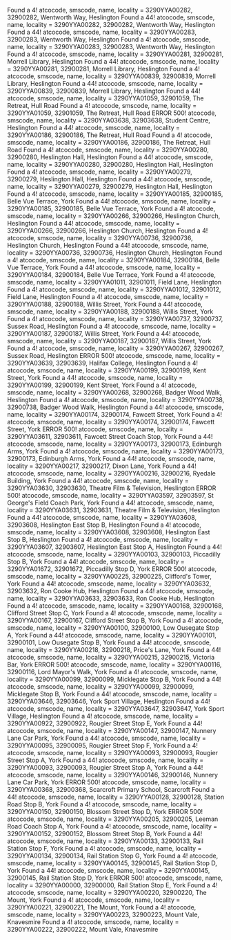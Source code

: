 Found a 4! atcocode, smscode, name, locality = 3290YYA00282, 32900282, Wentworth Way, Heslington
Found a 44! atcocode, smscode, name, locality = 3290YYA00282, 32900282, Wentworth Way, Heslington
Found a 44! atcocode, smscode, name, locality = 3290YYA00283, 32900283, Wentworth Way, Heslington
Found a 4! atcocode, smscode, name, locality = 3290YYA00283, 32900283, Wentworth Way, Heslington
Found a 4! atcocode, smscode, name, locality = 3290YYA00281, 32900281, Morrell Library, Heslington
Found a 44! atcocode, smscode, name, locality = 3290YYA00281, 32900281, Morrell Library, Heslington
Found a 4! atcocode, smscode, name, locality = 3290YYA00839, 32900839, Morrell Library, Heslington
Found a 44! atcocode, smscode, name, locality = 3290YYA00839, 32900839, Morrell Library, Heslington
Found a 44! atcocode, smscode, name, locality = 3290YYA01059, 32901059, The Retreat, Hull Road
Found a 4! atcocode, smscode, name, locality = 3290YYA01059, 32901059, The Retreat, Hull Road
ERROR 500! atcocode, smscode, name, locality = 3290YYA03638, 32903638, Student Centre, Heslington
Found a 44! atcocode, smscode, name, locality = 3290YYA00186, 32900186, The Retreat, Hull Road
Found a 4! atcocode, smscode, name, locality = 3290YYA00186, 32900186, The Retreat, Hull Road
Found a 4! atcocode, smscode, name, locality = 3290YYA00280, 32900280, Heslington Hall, Heslington
Found a 44! atcocode, smscode, name, locality = 3290YYA00280, 32900280, Heslington Hall, Heslington
Found a 4! atcocode, smscode, name, locality = 3290YYA00279, 32900279, Heslington Hall, Heslington
Found a 44! atcocode, smscode, name, locality = 3290YYA00279, 32900279, Heslington Hall, Heslington
Found a 4! atcocode, smscode, name, locality = 3290YYA00185, 32900185, Belle Vue Terrace, York
Found a 44! atcocode, smscode, name, locality = 3290YYA00185, 32900185, Belle Vue Terrace, York
Found a 4! atcocode, smscode, name, locality = 3290YYA00266, 32900266, Heslington Church, Heslington
Found a 44! atcocode, smscode, name, locality = 3290YYA00266, 32900266, Heslington Church, Heslington
Found a 4! atcocode, smscode, name, locality = 3290YYA00736, 32900736, Heslington Church, Heslington
Found a 44! atcocode, smscode, name, locality = 3290YYA00736, 32900736, Heslington Church, Heslington
Found a 4! atcocode, smscode, name, locality = 3290YYA00184, 32900184, Belle Vue Terrace, York
Found a 44! atcocode, smscode, name, locality = 3290YYA00184, 32900184, Belle Vue Terrace, York
Found a 4! atcocode, smscode, name, locality = 3290YYA01011, 32901011, Field Lane, Heslington
Found a 4! atcocode, smscode, name, locality = 3290YYA01012, 32901012, Field Lane, Heslington
Found a 4! atcocode, smscode, name, locality = 3290YYA00188, 32900188, Willis Street, York
Found a 44! atcocode, smscode, name, locality = 3290YYA00188, 32900188, Willis Street, York
Found a 4! atcocode, smscode, name, locality = 3290YYA00737, 32900737, Sussex Road, Heslington
Found a 4! atcocode, smscode, name, locality = 3290YYA00187, 32900187, Willis Street, York
Found a 44! atcocode, smscode, name, locality = 3290YYA00187, 32900187, Willis Street, York
Found a 4! atcocode, smscode, name, locality = 3290YYA00267, 32900267, Sussex Road, Heslington
ERROR 500! atcocode, smscode, name, locality = 3290YYA03639, 32903639, Halifax College, Heslington
Found a 4! atcocode, smscode, name, locality = 3290YYA00199, 32900199, Kent Street, York
Found a 44! atcocode, smscode, name, locality = 3290YYA00199, 32900199, Kent Street, York
Found a 4! atcocode, smscode, name, locality = 3290YYA00268, 32900268, Badger Wood Walk, Heslington
Found a 4! atcocode, smscode, name, locality = 3290YYA00738, 32900738, Badger Wood Walk, Heslington
Found a 44! atcocode, smscode, name, locality = 3290YYA00174, 32900174, Fawcett Street, York
Found a 4! atcocode, smscode, name, locality = 3290YYA00174, 32900174, Fawcett Street, York
ERROR 500! atcocode, smscode, name, locality = 3290YYA03611, 32903611, Fawcett Street Coach Stop, York
Found a 44! atcocode, smscode, name, locality = 3290YYA00173, 32900173, Edinburgh Arms, York
Found a 4! atcocode, smscode, name, locality = 3290YYA00173, 32900173, Edinburgh Arms, York
Found a 44! atcocode, smscode, name, locality = 3290YYA00217, 32900217, Dixon Lane, York
Found a 44! atcocode, smscode, name, locality = 3290YYA00216, 32900216, Ryedale Building, York
Found a 44! atcocode, smscode, name, locality = 3290YYA03630, 32903630, Theatre Film & Television, Heslington
ERROR 500! atcocode, smscode, name, locality = 3290YYA03597, 32903597, St George's Field Coach Park, York
Found a 44! atcocode, smscode, name, locality = 3290YYA03631, 32903631, Theatre Film & Television, Heslington
Found a 44! atcocode, smscode, name, locality = 3290YYA03608, 32903608, Heslington East Stop B, Heslington
Found a 4! atcocode, smscode, name, locality = 3290YYA03608, 32903608, Heslington East Stop B, Heslington
Found a 4! atcocode, smscode, name, locality = 3290YYA03607, 32903607, Heslington East Stop A, Heslington
Found a 44! atcocode, smscode, name, locality = 3290YYA00103, 32900103, Piccadilly Stop B, York
Found a 44! atcocode, smscode, name, locality = 3290YYA01672, 32901672, Piccadilly Stop D, York
ERROR 500! atcocode, smscode, name, locality = 3290YYA00225, 32900225, Clifford's Tower, York
Found a 44! atcocode, smscode, name, locality = 3290YYA03632, 32903632, Ron Cooke Hub, Heslington
Found a 44! atcocode, smscode, name, locality = 3290YYA03633, 32903633, Ron Cooke Hub, Heslington
Found a 4! atcocode, smscode, name, locality = 3290YYA00168, 32900168, Clifford Street Stop C, York
Found a 4! atcocode, smscode, name, locality = 3290YYA00167, 32900167, Clifford Street Stop B, York
Found a 4! atcocode, smscode, name, locality = 3290YYA00100, 32900100, Low Ousegate Stop A, York
Found a 44! atcocode, smscode, name, locality = 3290YYA00101, 32900101, Low Ousegate Stop B, York
Found a 44! atcocode, smscode, name, locality = 3290YYA00218, 32900218, Price's Lane, York
Found a 44! atcocode, smscode, name, locality = 3290YYA00215, 32900215, Victoria Bar, York
ERROR 500! atcocode, smscode, name, locality = 3290YYA00116, 32900116, Lord Mayor's Walk, York
Found a 4! atcocode, smscode, name, locality = 3290YYA00099, 32900099, Micklegate Stop B, York
Found a 44! atcocode, smscode, name, locality = 3290YYA00099, 32900099, Micklegate Stop B, York
Found a 44! atcocode, smscode, name, locality = 3290YYA03646, 32903646, York Sport Village, Heslington
Found a 44! atcocode, smscode, name, locality = 3290YYA03647, 32903647, York Sport Village, Heslington
Found a 4! atcocode, smscode, name, locality = 3290YYA00922, 32900922, Rougier Street Stop E, York
Found a 44! atcocode, smscode, name, locality = 3290YYA00147, 32900147, Nunnery Lane Car Park, York
Found a 44! atcocode, smscode, name, locality = 3290YYA00095, 32900095, Rougier Street Stop F, York
Found a 4! atcocode, smscode, name, locality = 3290YYA00093, 32900093, Rougier Street Stop A, York
Found a 44! atcocode, smscode, name, locality = 3290YYA00093, 32900093, Rougier Street Stop A, York
Found a 44! atcocode, smscode, name, locality = 3290YYA00146, 32900146, Nunnery Lane Car Park, York
ERROR 500! atcocode, smscode, name, locality = 3290YYA00368, 32900368, Scarcroft Primary School, Scarcroft
Found a 44! atcocode, smscode, name, locality = 3290YYA00128, 32900128, Station Road Stop B, York
Found a 4! atcocode, smscode, name, locality = 3290YYA00150, 32900150, Blossom Street Stop D, York
ERROR 500! atcocode, smscode, name, locality = 3290YYA00205, 32900205, Leeman Road Coach Stop A, York
Found a 4! atcocode, smscode, name, locality = 3290YYA00152, 32900152, Blossom Street Stop B, York
Found a 44! atcocode, smscode, name, locality = 3290YYA00133, 32900133, Rail Station Stop F, York
Found a 4! atcocode, smscode, name, locality = 3290YYA00134, 32900134, Rail Station Stop G, York
Found a 4! atcocode, smscode, name, locality = 3290YYA00145, 32900145, Rail Station Stop D, York
Found a 44! atcocode, smscode, name, locality = 3290YYA00145, 32900145, Rail Station Stop D, York
ERROR 500! atcocode, smscode, name, locality = 3290YYA00000, 32900000, Rail Station Stop E, York
Found a 4! atcocode, smscode, name, locality = 3290YYA00220, 32900220, The Mount, York
Found a 4! atcocode, smscode, name, locality = 3290YYA00221, 32900221, The Mount, York
Found a 4! atcocode, smscode, name, locality = 3290YYA00223, 32900223, Mount Vale, Knavesmire
Found a 4! atcocode, smscode, name, locality = 3290YYA00222, 32900222, Mount Vale, Knavesmire
